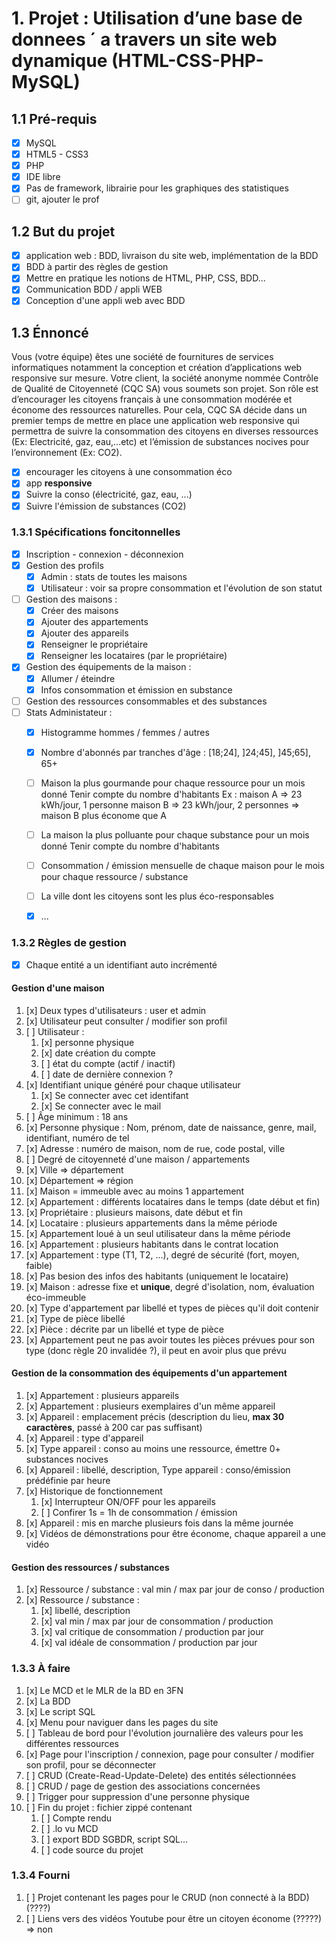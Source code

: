 # 1. Projet : Utilisation d’une base de donnees ´ a travers un site web dynamique (HTML-CSS-PHP-MySQL)

## 1.1 Pré-requis

- [x] MySQL
- [x] HTML5 - CSS3
- [x] PHP
- [x] IDE libre
- [x] Pas de framework, librairie pour les graphiques des statistiques
- [ ] git, ajouter le prof

## 1.2 But du projet

- [x] application web : BDD, livraison du site web, implémentation de la BDD
- [x] BDD à partir des règles de gestion
- [x] Mettre en pratique les notions de HTML, PHP, CSS, BDD...
- [x] Communication BDD / appli WEB
- [x] Conception d'une appli web avec BDD

## 1.3 Énnoncé

Vous (votre équipe) êtes une société de fournitures de services informatiques notamment la conception et création d’applications web responsive sur mesure.
Votre client, la société anonyme nommée Contrôle de Qualité de Citoyenneté (CQC SA) vous soumets son projet.
Son rôle est d’encourager les citoyens français à une consommation modérée et économe des ressources naturelles.
Pour cela, CQC SA décide dans un premier temps de mettre en place une application web responsive qui permettra de suivre la consommation des citoyens en diverses ressources (Ex: Electricité, gaz, eau,...etc) et l’émission de substances nocives pour l’environnement
(Ex: CO2).

- [x] encourager les citoyens à une consommation éco
- [x] app **responsive**
- [x] Suivre la conso (électricité, gaz, eau, ...)
- [x] Suivre l'émission de substances (CO2)

### 1.3.1 Spécifications foncitonnelles

- [x] Inscription - connexion - déconnexion
- [x] Gestion des profils
  - [x] Admin : stats de toutes les maisons
  - [x] Utilisateur : voir sa propre consommation et l'évolution de son statut
- [ ] Gestion des maisons :
  - [x] Créer des maisons
  - [x] Ajouter des appartements
  - [x] Ajouter des appareils
  - [x] Renseigner le propriétaire
  - [x] Renseigner les locataires (par le propriétaire)
- [x] Gestion des équipements de la maison :
  - [x] Allumer / éteindre
  - [x] Infos consommation et émission en substance
- [ ] Gestion des ressources consommables et des substances
- [ ] Stats Administateur :
  - [x] Histogramme hommes / femmes / autres
  - [x] Nombre d'abonnés par tranches d'âge : [18;24], ]24;45], ]45;65], 65+
  - [ ] Maison la plus gourmande pour chaque ressource pour un mois donné
		Tenir compte du nombre d'habitants
		Ex :
			maison A => 23 kWh/jour, 1 personne
			maison B => 23 kWh/jour, 2 personnes
			=> maison B plus économe que A
  - [ ] La maison la plus polluante pour chaque substance pour un mois donné
		Tenir compte du nombre d'habitants
  - [ ] Consommation / émission mensuelle de chaque maison pour le mois pour chaque ressource / substance
  - [ ] La ville dont les citoyens sont les plus éco-responsables
  - [x] ...


### 1.3.2 Règles de gestion

- [x] Chaque entité a un identifiant auto incrémenté



#### Gestion d'une maison

1. [x] Deux types d'utilisateurs : user et admin
2. [x] Utilisateur peut consulter / modifier son profil
3. [ ] Utilisateur :
   1. [x] personne physique
   2. [x] date création du compte
   3. [ ] état du compte (actif / inactif)
   4. [ ] date de dernière connexion ?
4. [x] Identifiant unique généré pour chaque utilisateur
   1. [x] Se connecter avec cet identifant
   2. [x] Se connecter avec le mail
5. [ ] Âge minimum : 18 ans
6. [x] Personne physique : Nom, prénom, date de naissance, genre, mail, identifiant, numéro de tel
7. [x] Adresse : numéro de maison, nom de rue, code postal, ville
8. [ ] Degré de citoyenneté d'une maison / appartements
9.  [x] Ville => département
10. [x] Département => région
11. [x] Maison = immeuble avec au moins 1 appartement
12. [x] Appartement : différents locataires dans le temps (date début et fin)
13. [x] Propriétaire  : plusieurs maisons, date début et fin
14. [x] Locataire : plusieurs appartements dans la même période
15. [x] Appartement loué à un seul utilisateur dans la même période
16. [x] Appartement : plusieurs habitants dans le contrat location
17. [x] Appartement : type (T1, T2, ...), degré de sécurité (fort, moyen, faible)
18. [x] Pas besion des infos des habitants (uniquement le locataire)
19. [x] Maison : adresse fixe et **unique**, degré d'isolation, nom, évaluation éco-immeuble
20. [x] Type d'appartement par libellé et types de pièces qu'il doit contenir
21. [x] Type de pièce libellé
22. [x] Pièce : décrite par un libellé et type de pièce
23. [x] Appartement peut ne pas avoir toutes les pièces prévues pour son type (donc règle 20 invalidée ?), il peut en avoir plus que prévu

#### Gestion de la consommation des équipements d'un appartement

1. [x] Appartement : plusieurs appareils
2. [x] Appartement : plusieurs exemplaires d'un même appareil
3. [x] Appareil : emplacement précis (description du lieu, **max 30 caractères**, passé à 200 car pas suffisant)
4. [x] Appareil : type d'appareil
5. [x] Type appareil : conso au moins une ressource, émettre 0+ substances nocives
6. [x] Appareil : libellé, description, Type appareil : conso/émission prédéfinie par heure
7. [x] Historique de fonctionnement
   1. [x] Interrupteur ON/OFF pour les appareils
   2. [ ] Confirer 1s = 1h de consommation / émission
8. [x] Appareil : mis en marche plusieurs fois dans la même journée
9. [x] Vidéos de démonstrations pour être économe, chaque appareil a une vidéo

#### Gestion des ressources / substances

1. [x] Ressource / substance : val min / max par jour de conso / production
2. [x] Ressource / substance :
   1. [x] libellé, description
   2. [x] val min / max par jour de consommation / production
   3. [x] val critique de consommation / production par jour
   4. [x] val idéale de consommation / production par jour

### 1.3.3 À faire

1. [x] Le MCD et le MLR de la BD en 3FN
2. [x] La BDD
3. [x] Le script SQL
4. [x] Menu pour naviguer dans les pages du site
5. [ ] Tableau de bord pour l'évolution journalière des valeurs pour les différentes ressources
6. [x] Page pour l'inscription / connexion, page pour consulter / modifier son profil, pour se déconnecter
7. [ ] CRUD (Create-Read-Update-Delete) des entités sélectionnées
8. [ ] CRUD / page de gestion des associations concernées
9. [ ] Trigger pour suppression d'une personne physique
10. [ ] Fin du projet : fichier zippé contenant
    1.  [ ] Compte rendu
    2.  [ ] .lo vu MCD
    3.  [ ] export BDD SGBDR, script SQL...
    4.  [ ] code source du projet

### 1.3.4 Fourni

1. [ ] Projet contenant les pages pour le CRUD (non connecté à la BDD) (????)
2. [ ] Liens vers des vidéos Youtube pour être un citoyen économe (?????) => non